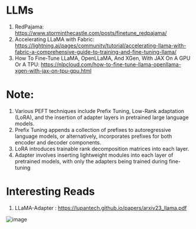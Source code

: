 # LLMs



1. RedPajama: https://www.storminthecastle.com/posts/finetune_redpajama/
2. Accelerating LLaMA with Fabric: https://lightning.ai/pages/community/tutorial/accelerating-llama-with-fabric-a-comprehensive-guide-to-training-and-fine-tuning-llama/
3. How To Fine-Tune LLaMA, OpenLLaMA, And XGen, With JAX On A GPU Or A TPU: https://nlpcloud.com/how-to-fine-tune-llama-openllama-xgen-with-jax-on-tpu-gpu.html



# Note:

1. Various PEFT techniques include Prefix Tuning, Low-Rank adaptation (LoRA), and the insertion of adapter layers in pretrained large language models.
2. Prefix Tuning appends a collection of prefixes to autoregressive language models, or alternatively, incorporates prefixes for both encoder and decoder components.
3. LoRA introduces trainable rank decomposition matrices into each layer.
4. Adapter involves inserting lightweight modules into each layer of pretrained models, with only the adapters being trained during fine-tuning


# Interesting Reads

1. LLaMA-Adapter : https://lupantech.github.io/papers/arxiv23_llama.pdf


![image](https://github.com/DrishtiShrrrma/LLMs/assets/129742046/de0af1b6-5966-4abf-a947-248f97f870b3)


